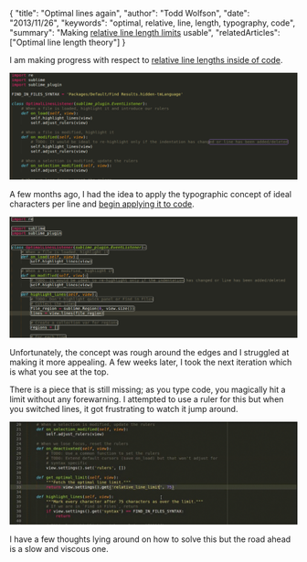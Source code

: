 {
  "title": "Optimal lines again",
  "author": "Todd Wolfson",
  "date": "2013/11/26",
  "keywords": "optimal, relative, line, length, typography, code",
  "summary": "Making [relative line length limits](/2013-09-08-optimal-line-length-theory) usable",
  "relatedArticles": ["Optimal line length theory"]
}

I am making progress with respect to [relative line lengths inside of code][sublime-optimal-lines].

[sublime-optimal-lines]: https://github.com/twolfson/sublime-optimal-lines

[![Relative line length](/public/images/articles/optimal-lines.png)][sublime-optimal-lines]

A few months ago, I had the idea to apply the typographic concept of
ideal characters per line and [begin applying it to code][optimal-lines-v1].

[optimal-lines-v1]: /2013-09-08-optimal-line-length-theory

![Proof of concept](/public/images/articles/optimal-lines-poc.png)

Unfortunately, the concept was rough around the edges and I struggled at
making it more appealing. A few weeks later, I took the next iteration
which is what you see at the top.

There is a piece that is still missing; as you type code, you magically hit
a limit without any forewarning. I attempted to use a ruler for this but
when you switched lines, it got frustrating to watch it jump around.

![Ruler jump](/public/images/articles/optimal-lines-ruler.gif)

I have a few thoughts lying around on how to solve this but the road ahead
is a slow and viscous one.